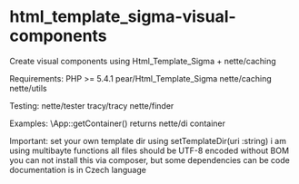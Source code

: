 # html_template_sigma-visual-components
Create visual components using Html_Template_Sigma + nette/caching

Requirements:
PHP >= 5.4.1
pear/Html_Template_Sigma
nette/caching
nette/utils

Testing:
nette/tester
tracy/tracy
nette/finder

Examples:
\App::getContainer() returns nette/di container

Important:
set your own template dir using setTemplateDir(uri :string)
i am using multibayte functions
all files should be UTF-8 encoded without BOM
you can not install this via composer, but some dependencies can be
code documentation is in Czech language

